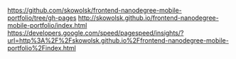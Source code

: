https://github.com/skowolsk/frontend-nanodegree-mobile-portfolio/tree/gh-pages
http://skowolsk.github.io/frontend-nanodegree-mobile-portfolio/index.html
https://developers.google.com/speed/pagespeed/insights/?url=http%3A%2F%2Fskowolsk.github.io%2Ffrontend-nanodegree-mobile-portfolio%2Findex.html
